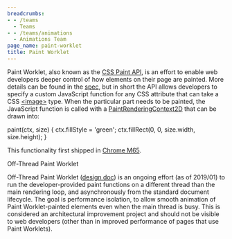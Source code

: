 ```yaml
---
breadcrumbs:
- - /teams
  - Teams
- - /teams/animations
  - Animations Team
page_name: paint-worklet
title: Paint Worklet
---
```


Paint Worklet, also known as the [CSS Paint
API](https://developers.google.com/web/updates/2018/01/paintapi), is an effort
to enable web developers deeper control of how elements on their page are
painted. More details can be found in the
[spec](https://www.w3.org/TR/css-paint-api-1/), but in short the API allows
developers to specify a custom JavaScript function for any CSS attribute that
can take a CSS
[&lt;image&gt;](https://developer.mozilla.org/en-US/docs/Web/CSS/image) type.
When the particular part needs to be painted, the JavaScript function is called
with a
[PaintRenderingContext2D](https://www.w3.org/TR/css-paint-api-1/#paintrenderingcontext2d)
that can be drawn into:

paint(ctx, size) { ctx.fillStyle = 'green'; ctx.fillRect(0, 0, size.width,
size.height); }

This functionality first shipped in [Chrome
M65](https://developers.google.com/web/updates/2018/03/nic65).

Off-Thread Paint Worklet

Off-Thread Paint Worklet ([design
doc](https://docs.google.com/document/d/1USTH2Vd4D2tALsvZvy4B2aWotKWjkCYP5m0g7b90RAU/edit?ts=5bb772e1#heading=h.2zu1g67jbavu))
is an ongoing effort (as of 2019/01) to run the developer-provided paint
functions on a different thread than the main rendering loop, and asynchronously
from the standard document lifecycle. The goal is performance isolation, to
allow smooth animation of Paint Worklet-painted elements even when the main
thread is busy. This is considered an architectural improvement project and
should not be visible to web developers (other than in improved performance of
pages that use Paint Worklets).